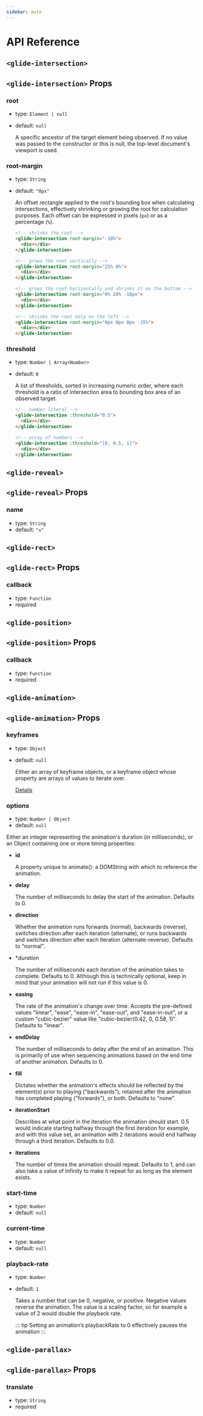 ```yaml
---
sidebar: auto
---
```


# API Reference

## `<glide-intersection>`

## `<glide-intersection>` Props

### root

- type: `Element | null`
- default: `null`

  A specific ancestor of the target element being observed. If no value was passed to the constructor or this is null, the top-level document's viewport is used.

### root-margin

- type: `String`
- default: `"0px"`

  An offset rectangle applied to the root's bounding box when calculating intersections, effectively shrinking or growing the root for calculation purposes. Each offset can be expressed in pixels (`px`) or as a percentage (`%`).

  ```html
  <!-- shrinks the root -->
  <glide-intersection root-margin="-10%">
    <div></div>
  </glide-intersection>

  <!-- grows the root vertically -->
  <glide-intersection root-margin="25% 0%">
    <div></div>
  </glide-intersection>

  <!-- grows the root horizontally and shrinks it on the bottom -->
  <glide-intersection root-margin="0% 20% -10px">
    <div></div>
  </glide-intersection>

  <!-- shrinks the root only on the left -->
  <glide-intersection root-margin="0px 0px 0px -15%">
    <div></div>
  </glide-intersection>
  ```

### threshold

- type: `Number | Array<Number>`
- default: `0`

  A list of thresholds, sorted in increasing numeric order, where each threshold is a ratio of intersection area to bounding box area of an observed target.

  ```html
  <!-- number literal -->
  <glide-intersection :threshold="0.5">
    <div></div>
  </glide-intersection>

  <!-- array of numbers -->
  <glide-intersection :threshold="[0, 0.5, 1]">
    <div></div>
  </glide-intersection>
  ```

## `<glide-reveal>`

## `<glide-reveal>` Props

### name

- type: `String`
- default: `"v"`

## `<glide-rect>`

## `<glide-rect>` Props

### callback

- type: `Function`
- required

## `<glide-position>`

## `<glide-position>` Props

### callback

- type: `Function`
- required

## `<glide-animation>`

## `<glide-animation>` Props

### keyframes

- type: `Object`
- default: `null`

  Either an array of keyframe objects, or a keyframe object whose property are arrays of values to iterate over.

  [Details](../guide/animation.md#keyframes)

### options

- type: `Number | Object`
- default: `null`

Either an integer representing the animation's duration (in milliseconds), or an Object containing one or more timing properties:

- **id** <Badge text="Optional"/>

  A property unique to animate(): a DOMString with which to reference the animation.

- **delay** <Badge text="Optional"/>

  The number of milliseconds to delay the start of the animation. Defaults to 0.

- **direction** <Badge text="Optional"/>

  Whether the animation runs forwards (normal), backwards (reverse), switches direction after each iteration (alternate), or runs backwards and switches direction after each iteration (alternate-reverse). Defaults to "normal".

- **duration* <Badge text="Optional"/>

  The number of milliseconds each iteration of the animation takes to complete. Defaults to 0. Although this is technically optional, keep in mind that your animation will not run if this value is 0.

- **easing** <Badge text="Optional"/>

  The rate of the animation's change over time. Accepts the pre-defined values "linear", "ease", "ease-in", "ease-out", and "ease-in-out", or a custom "cubic-bezier" value like "cubic-bezier(0.42, 0, 0.58, 1)". Defaults to "linear".

- **endDelay** <Badge text="Optional"/>

  The number of milliseconds to delay after the end of an animation. This is primarily of use when sequencing animations based on the end time of another animation. Defaults to 0.

- **fill** <Badge text="Optional"/>

  Dictates whether the animation's effects should be reflected by the element(s) prior to playing ("backwards"), retained after the animation has completed playing ("forwards"), or both. Defaults to "none".

- **iterationStart** <Badge text="Optional"/>

  Describes at what point in the iteration the animation should start. 0.5 would indicate starting halfway through the first iteration for example, and with this value set, an animation with 2 iterations would end halfway through a third iteration. Defaults to 0.0.

- **iterations** <Badge text="Optional"/>

  The number of times the animation should repeat. Defaults to 1, and can also take a value of Infinity to make it repeat for as long as the element exists.

### start-time

- type: `Number`
- default: `null`

### current-time

- type: `Number`
- default: `null`

### playback-rate

- type: `Number`
- default: `1`

  Takes a number that can be 0, negative, or positive. Negative values reverse the animation. The value is a scaling factor, so for example a value of 2 would double the playback rate.

  ::: tip
  Setting an animation’s playbackRate to 0 effectively pauses the animation
  :::

## `<glide-parallax>`

## `<glide-parallax>` Props

### translate

- type: `String`
- required

